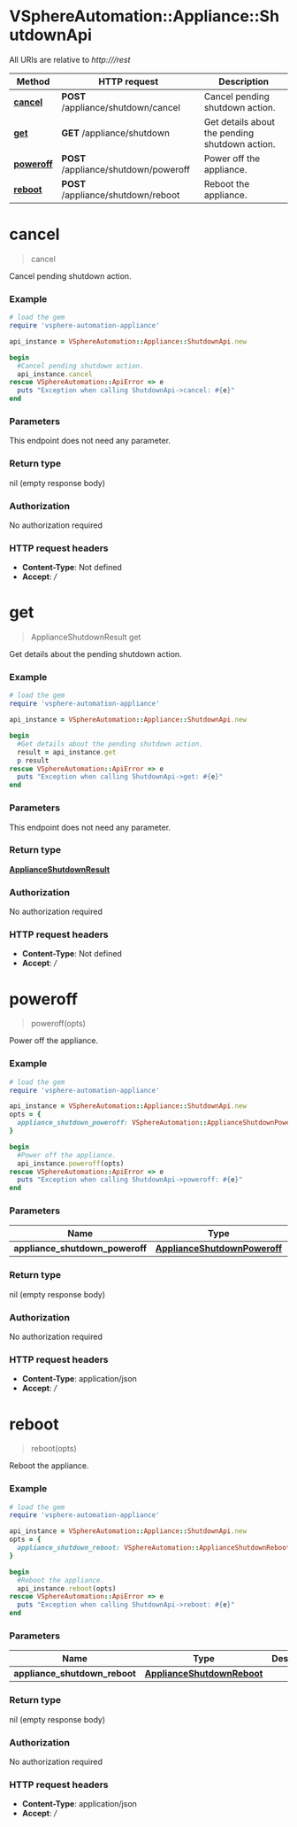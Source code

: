 # VSphereAutomation::Appliance::ShutdownApi

All URIs are relative to *http:///rest*

Method | HTTP request | Description
------------- | ------------- | -------------
[**cancel**](ShutdownApi.md#cancel) | **POST** /appliance/shutdown/cancel | Cancel pending shutdown action.
[**get**](ShutdownApi.md#get) | **GET** /appliance/shutdown | Get details about the pending shutdown action.
[**poweroff**](ShutdownApi.md#poweroff) | **POST** /appliance/shutdown/poweroff | Power off the appliance.
[**reboot**](ShutdownApi.md#reboot) | **POST** /appliance/shutdown/reboot | Reboot the appliance.


# **cancel**
> cancel

Cancel pending shutdown action.

### Example
```ruby
# load the gem
require 'vsphere-automation-appliance'

api_instance = VSphereAutomation::Appliance::ShutdownApi.new

begin
  #Cancel pending shutdown action.
  api_instance.cancel
rescue VSphereAutomation::ApiError => e
  puts "Exception when calling ShutdownApi->cancel: #{e}"
end
```

### Parameters
This endpoint does not need any parameter.

### Return type

nil (empty response body)

### Authorization

No authorization required

### HTTP request headers

 - **Content-Type**: Not defined
 - **Accept**: */*



# **get**
> ApplianceShutdownResult get

Get details about the pending shutdown action.

### Example
```ruby
# load the gem
require 'vsphere-automation-appliance'

api_instance = VSphereAutomation::Appliance::ShutdownApi.new

begin
  #Get details about the pending shutdown action.
  result = api_instance.get
  p result
rescue VSphereAutomation::ApiError => e
  puts "Exception when calling ShutdownApi->get: #{e}"
end
```

### Parameters
This endpoint does not need any parameter.

### Return type

[**ApplianceShutdownResult**](ApplianceShutdownResult.md)

### Authorization

No authorization required

### HTTP request headers

 - **Content-Type**: Not defined
 - **Accept**: */*



# **poweroff**
> poweroff(opts)

Power off the appliance.

### Example
```ruby
# load the gem
require 'vsphere-automation-appliance'

api_instance = VSphereAutomation::Appliance::ShutdownApi.new
opts = {
  appliance_shutdown_poweroff: VSphereAutomation::ApplianceShutdownPoweroff.new # ApplianceShutdownPoweroff | 
}

begin
  #Power off the appliance.
  api_instance.poweroff(opts)
rescue VSphereAutomation::ApiError => e
  puts "Exception when calling ShutdownApi->poweroff: #{e}"
end
```

### Parameters

Name | Type | Description  | Notes
------------- | ------------- | ------------- | -------------
 **appliance_shutdown_poweroff** | [**ApplianceShutdownPoweroff**](ApplianceShutdownPoweroff.md)|  | [optional] 

### Return type

nil (empty response body)

### Authorization

No authorization required

### HTTP request headers

 - **Content-Type**: application/json
 - **Accept**: */*



# **reboot**
> reboot(opts)

Reboot the appliance.

### Example
```ruby
# load the gem
require 'vsphere-automation-appliance'

api_instance = VSphereAutomation::Appliance::ShutdownApi.new
opts = {
  appliance_shutdown_reboot: VSphereAutomation::ApplianceShutdownReboot.new # ApplianceShutdownReboot | 
}

begin
  #Reboot the appliance.
  api_instance.reboot(opts)
rescue VSphereAutomation::ApiError => e
  puts "Exception when calling ShutdownApi->reboot: #{e}"
end
```

### Parameters

Name | Type | Description  | Notes
------------- | ------------- | ------------- | -------------
 **appliance_shutdown_reboot** | [**ApplianceShutdownReboot**](ApplianceShutdownReboot.md)|  | [optional] 

### Return type

nil (empty response body)

### Authorization

No authorization required

### HTTP request headers

 - **Content-Type**: application/json
 - **Accept**: */*



